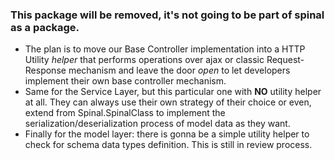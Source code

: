 ### This package will be removed, it's not going to be part of spinal as a package.

* The plan is to move our Base Controller implementation into a HTTP Utility _helper_ that performs operations over ajax or classic Request-Response mechanism and leave the door _open_ to let developers implement their own base controller mechanism.
* Same for the Service Layer, but this particular one with __NO__ utility helper at all. They can always use their own strategy of their choice or even, extend from Spinal.SpinalClass to implement the serialization/deserialization process of model data as they want.
* Finally for the model layer: there is gonna be a simple utility helper to check for schema data types definition. This is still in review process.
